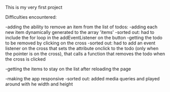 This is my very first project


Difficulties encountered:

-adding the ability to remove an item from the list of todos:
    -adding each new item dynamically generated to the array 'items'
        -sorted out: had to include the for loop in the addEventListener on the button
    -getting the todo to be removed by clicking on the cross
        -sorted out: had to add an event listener on the cross that sets the attribute onclick to the todo
                     (only when the pointer is on the cross), that calls a function that removes the todo when the cross is clicked

-getting the items to stay on the list after reloading the page

-making the app responsive
    -sorted out: added media queries and played around with he width and height
